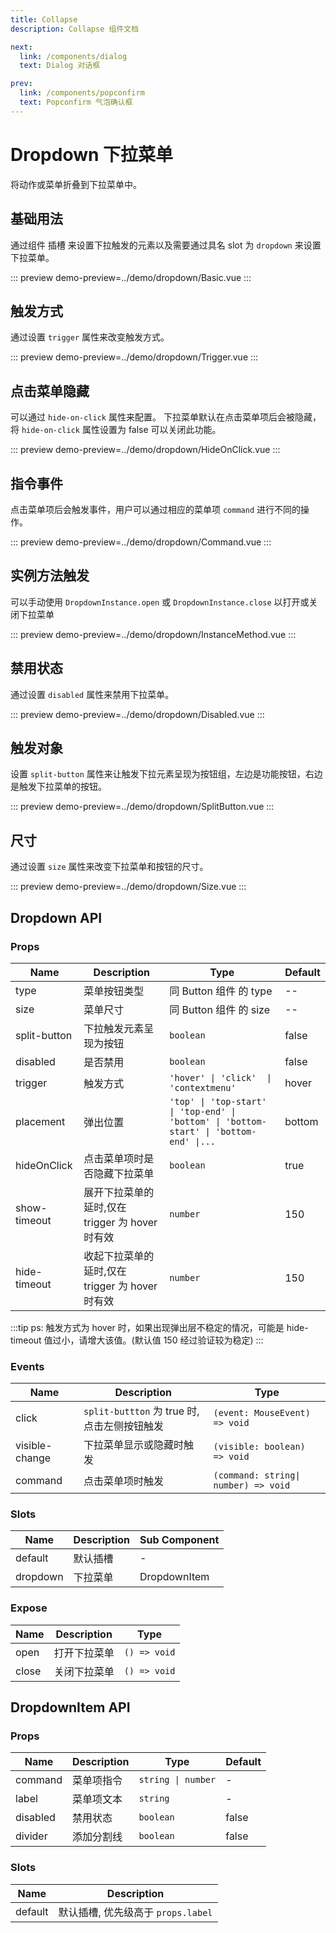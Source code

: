 ```yaml
---
title: Collapse
description: Collapse 组件文档

next:
  link: /components/dialog
  text: Dialog 对话框

prev:
  link: /components/popconfirm
  text: Popconfirm 气泡确认框
---
```


# Dropdown 下拉菜单

将动作或菜单折叠到下拉菜单中。

## 基础用法

通过组件 插槽 来设置下拉触发的元素以及需要通过具名 slot 为 `dropdown` 来设置下拉菜单。

::: preview
demo-preview=../demo/dropdown/Basic.vue
:::

## 触发方式

通过设置 `trigger` 属性来改变触发方式。

::: preview
demo-preview=../demo/dropdown/Trigger.vue
:::

## 点击菜单隐藏

可以通过 `hide-on-click` 属性来配置。
下拉菜单默认在点击菜单项后会被隐藏，将 `hide-on-click` 属性设置为 false 可以关闭此功能。

::: preview
demo-preview=../demo/dropdown/HideOnClick.vue
:::

## 指令事件

点击菜单项后会触发事件，用户可以通过相应的菜单项 `command` 进行不同的操作。

::: preview
demo-preview=../demo/dropdown/Command.vue
:::

## 实例方法触发

可以手动使用 `DropdownInstance.open` 或 `DropdownInstance.close` 以打开或关闭下拉菜单

::: preview
demo-preview=../demo/dropdown/InstanceMethod.vue
:::

## 禁用状态

通过设置 `disabled` 属性来禁用下拉菜单。

::: preview
demo-preview=../demo/dropdown/Disabled.vue
:::

## 触发对象

设置 `split-button` 属性来让触发下拉元素呈现为按钮组，左边是功能按钮，右边是触发下拉菜单的按钮。

::: preview
demo-preview=../demo/dropdown/SplitButton.vue
:::


## 尺寸

通过设置 `size` 属性来改变下拉菜单和按钮的尺寸。

::: preview
demo-preview=../demo/dropdown/Size.vue
::: 

## Dropdown API

### Props

| Name         | Description                                     | Type                                                                                    | Default |
| ------------ | ----------------------------------------------- | --------------------------------------------------------------------------------------- | ------- |
| type         | 菜单按钮类型                                    | 同 Button 组件 的 type                                                                  | --      |
| size         | 菜单尺寸                                        | 同 Button 组件 的 size                                                                  | --      |
| split-button | 下拉触发元素呈现为按钮                          | `boolean`                                                                               | false   |
| disabled     | 是否禁用                                        | `boolean`                                                                               | false   |
| trigger      | 触发方式                                        | `'hover' \| 'click'  \| 'contextmenu'`                                                  | hover   |
| placement    | 弹出位置                                        | `'top' \| 'top-start' \| 'top-end' \| 'bottom' \| 'bottom-start' \| 'bottom-end' \|...` | bottom  |
| hideOnClick  | 点击菜单项时是否隐藏下拉菜单                    | `boolean`                                                                               | true    |
| show-timeout | 展开下拉菜单的延时,仅在 trigger 为 hover 时有效 | `number`                                                                                | 150     |
| hide-timeout | 收起下拉菜单的延时,仅在 trigger 为 hover 时有效 | `number`                                                                                | 150     |

:::tip
ps: 触发方式为 hover 时，如果出现弹出层不稳定的情况，可能是 hide-timeout 值过小，请增大该值。(默认值 150 经过验证较为稳定)
:::

### Events

| Name           | Description                                 | Type                                 |
| -------------- | ------------------------------------------- | ------------------------------------ |
| click          | `split-buttton` 为 true 时,点击左侧按钮触发 | `(event: MouseEvent) => void`        |
| visible-change | 下拉菜单显示或隐藏时触发                    | `(visible: boolean) => void`         |
| command        | 点击菜单项时触发                            | `(command: string\| number) => void` |

### Slots

| Name     | Description | Sub Component |
| -------- | ----------- | ------------- |
| default  | 默认插槽    | -             |
| dropdown | 下拉菜单    | DropdownItem  |

### Expose

| Name  | Description  | Type         |
| ----- | ------------ | ------------ |
| open  | 打开下拉菜单 | `() => void` |
| close | 关闭下拉菜单 | `() => void` |

## DropdownItem API

### Props

| Name     | Description | Type               | Default |
| -------- | ----------- | ------------------ | ------- |
| command  | 菜单项指令  | `string \| number` | -       |
| label    | 菜单项文本  | `string`           | -       |
| disabled | 禁用状态    | `boolean`          | false   |
| divider  | 添加分割线  | `boolean`          | false   |

### Slots

| Name    | Description                        |
| ------- | ---------------------------------- |
| default | 默认插槽, 优先级高于 `props.label` |
